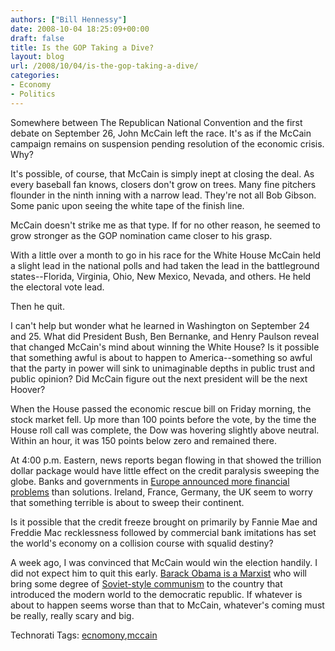 ```yaml
---
authors: ["Bill Hennessy"]
date: 2008-10-04 18:25:09+00:00
draft: false
title: Is the GOP Taking a Dive?
layout: blog
url: /2008/10/04/is-the-gop-taking-a-dive/
categories:
- Economy
- Politics
---
```


Somewhere between The Republican National Convention and the first debate on September 26, John McCain left the race. It's as if the McCain campaign remains on suspension pending resolution of the economic crisis. Why?

It's possible, of course, that McCain is simply inept at closing the deal. As every baseball fan knows, closers don't grow on trees. Many fine pitchers flounder in the ninth inning with a narrow lead. They're not all Bob Gibson. Some panic upon seeing the white tape of the finish line.

McCain doesn't strike me as that type. If for no other reason, he seemed to grow stronger as the GOP nomination came closer to his grasp.

With a little over a month to go in his race for the White House McCain held a slight lead in the national polls and had taken the lead in the battleground states--Florida, Virginia, Ohio, New Mexico, Nevada, and others. He held the electoral vote lead.

Then he quit.

I can't help but wonder what he learned in Washington on September 24 and 25. What did President Bush, Ben Bernanke, and Henry Paulson reveal that changed McCain's mind about winning the White House? Is it possible that something awful is about to happen to America--something so awful that the party in power will sink to unimaginable depths in public trust and public opinion? Did McCain figure out the next president will be the next Hoover?

When the House passed the economic rescue bill on Friday morning, the stock market fell. Up more than 100 points before the vote, by the time the House roll call was complete, the Dow was hovering slightly above neutral. Within an hour, it was 150 points below zero and remained there.

At 4:00 p.m. Eastern, news reports began flowing in that showed the trillion dollar package would have little effect on the credit paralysis sweeping the globe. Banks and governments in [Europe announced more financial problems](https://online.wsj.com/article/SB122313566316305169.html) than solutions. Ireland, France, Germany, the UK seem to worry that something terrible is about to sweep their continent.

Is it possible that the credit freeze brought on primarily by Fannie Mae and Freddie Mac recklessness followed by commercial bank imitations has set the world's economy on a collision course with squalid destiny?

A week ago, I was convinced that McCain would win the election handily. I did not expect him to quit this early. [Barack Obama is a Marxist](https://jammiewearingfool.blogspot.com/2008/10/welcome-to-camp-obama.html) who will bring some degree of [Soviet-style communism](https://gatewaypundit.blogspot.com/2008/10/video-shows-obama-youth-preparing-for.html) to the country that introduced the modern world to the democratic republic. If whatever is about to happen seems worse than that to McCain, whatever's coming must be really, really scary and big.

Technorati Tags: [ecnomony](https://technorati.com/tags/ecnomony),[mccain](https://technorati.com/tags/mccain)
